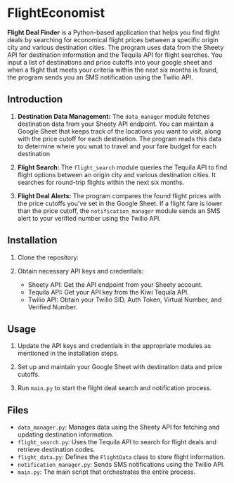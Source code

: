 # FlightEconomist

**Flight Deal Finder** is a Python-based application that helps you find flight deals by searching for economical flight prices between a specific origin city and various destination cities. The program uses data from the Sheety API for destination information and the Tequila API for flight searches. You input a list of destinations and price cutoffs into your google sheet and when a flight that meets your criteria within the next six months is found, the program sends you an SMS notification using the Twilio API.

## Introduction

1. **Destination Data Management:** The `data_manager` module fetches destination data from your Sheety API endpoint. You can maintain a Google Sheet that keeps track of the locations you want to visit, along with the price cutoff for each destination. The program reads this data to determine where you wnat to travel and your fare budget for each destination

2. **Flight Search:** The `flight_search` module queries the Tequila API to find flight options between an origin city and various destination cities. It searches for round-trip flights within the next six months.

3. **Flight Deal Alerts:** The program compares the found flight prices with the price cutoffs you've set in the Google Sheet. If a flight fare is lower than the price cutoff, the `notification_manager` module sends an SMS alert to your verified number using the Twilio API.

## Installation

1. Clone the repository:

2. Obtain necessary API keys and credentials:
   - Sheety API: Get the API endpoint from your Sheety account.
   - Tequila API: Get your API key from the Kiwi Tequila API.
   - Twilio API: Obtain your Twilio SID, Auth Token, Virtual Number, and Verified Number.

## Usage

1. Update the API keys and credentials in the appropriate modules as mentioned in the installation steps.

2. Set up and maintain your Google Sheet with destination data and price cutoffs.

3. Run `main.py` to start the flight deal search and notification process.

## Files

- `data_manager.py`: Manages data using the Sheety API for fetching and updating destination information.
- `flight_search.py`: Uses the Tequila API to search for flight deals and retrieve destination codes.
- `flight_data.py`: Defines the `FlightData` class to store flight information.
- `notification_manager.py`: Sends SMS notifications using the Twilio API.
- `main.py`: The main script that orchestrates the entire process.


